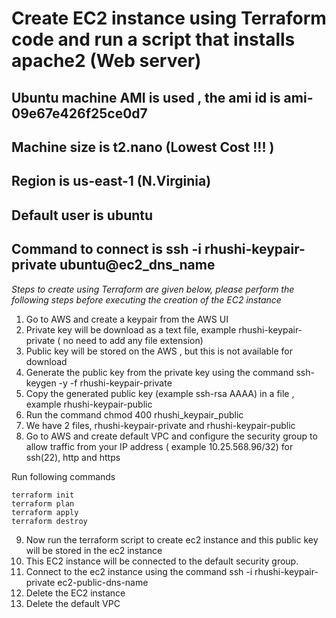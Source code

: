# Create EC2 instance using Terraform code and run a script that installs apache2 (Web server)

## Ubuntu machine AMI is used , the ami id is ami-09e67e426f25ce0d7

## Machine size is t2.nano (Lowest Cost !!! )
## Region is us-east-1  (N.Virginia)

## Default user is ubuntu

## Command to connect is ssh -i rhushi-keypair-private ubuntu@ec2_dns_name

*Steps to create using Terraform are given below, please perform the following steps before executing the creation of the EC2 instance*

1. Go to AWS and create a keypair from the AWS UI
2. Private key will be download as a text file, example rhushi-keypair-private  ( no need to add any file extension)
3. Public key will be stored on the AWS , but this is not available for download
4. Generate the public key from the private key using the command ssh-keygen -y -f rhushi-keypair-private
5. Copy the generated public key (example ssh-rsa AAAA) in a file , example rhushi-keypair-public
6. Run the command chmod 400 rhushi_keypair_public
7. We have 2 files, rhushi-keypair-private and rhushi-keypair-public
8. Go to AWS and create default VPC and configure the security group to allow traffic from your IP address 
   ( example 10.25.568.96/32) for ssh(22), http and https


Run following commands

```
terraform init
terraform plan
terraform apply
terraform destroy 

```
   
9.  Now run the terraform script to create ec2 instance and this public key will be stored in the ec2 instance
10. This EC2 instance will be connected to the default security group.
11. Connect to the ec2 instance using the command ssh -i rhushi-keypair-private ec2-public-dns-name
12. Delete the EC2 instance
13. Delete the default VPC 
